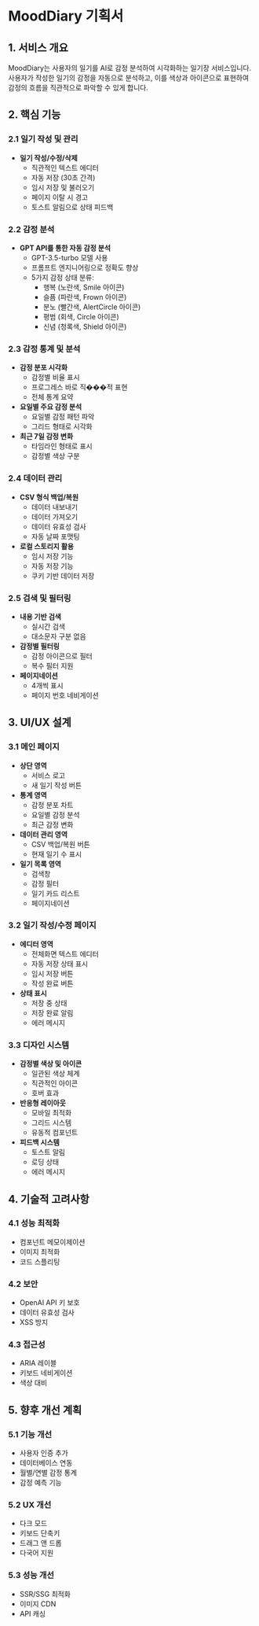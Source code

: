 # MoodDiary 기획서

## 1. 서비스 개요

MoodDiary는 사용자의 일기를 AI로 감정 분석하여 시각화하는 일기장 서비스입니다. 사용자가 작성한 일기의 감정을 자동으로 분석하고, 이를 색상과 아이콘으로 표현하여 감정의 흐름을 직관적으로 파악할 수 있게 합니다.

## 2. 핵심 기능

### 2.1 일기 작성 및 관리
- **일기 작성/수정/삭제**
  - 직관적인 텍스트 에디터
  - 자동 저장 (30초 간격)
  - 임시 저장 및 불러오기
  - 페이지 이탈 시 경고
  - 토스트 알림으로 상태 피드백

### 2.2 감정 분석
- **GPT API를 통한 자동 감정 분석**
  - GPT-3.5-turbo 모델 사용
  - 프롬프트 엔지니어링으로 정확도 향상
  - 5가지 감정 상태 분류:
    - 행복 (노란색, Smile 아이콘)
    - 슬픔 (파란색, Frown 아이콘)
    - 분노 (빨간색, AlertCircle 아이콘)
    - 평범 (회색, Circle 아이콘)
    - 신념 (청록색, Shield 아이콘)

### 2.3 감정 통계 및 분석
- **감정 분포 시각화**
  - 감정별 비율 표시
  - 프로그레스 바로 직���적 표현
  - 전체 통계 요약
- **요일별 주요 감정 분석**
  - 요일별 감정 패턴 파악
  - 그리드 형태로 시각화
- **최근 7일 감정 변화**
  - 타임라인 형태로 표시
  - 감정별 색상 구분

### 2.4 데이터 관리
- **CSV 형식 백업/복원**
  - 데이터 내보내기
  - 데이터 가져오기
  - 데이터 유효성 검사
  - 자동 날짜 포맷팅
- **로컬 스토리지 활용**
  - 임시 저장 기능
  - 자동 저장 기능
  - 쿠키 기반 데이터 저장

### 2.5 검색 및 필터링
- **내용 기반 검색**
  - 실시간 검색
  - 대소문자 구분 없음
- **감정별 필터링**
  - 감정 아이콘으로 필터
  - 복수 필터 지원
- **페이지네이션**
  - 4개씩 표시
  - 페이지 번호 네비게이션

## 3. UI/UX 설계

### 3.1 메인 페이지
- **상단 영역**
  - 서비스 로고
  - 새 일기 작성 버튼
- **통계 영역**
  - 감정 분포 차트
  - 요일별 감정 분석
  - 최근 감정 변화
- **데이터 관리 영역**
  - CSV 백업/복원 버튼
  - 현재 일기 수 표시
- **일기 목록 영역**
  - 검색창
  - 감정 필터
  - 일기 카드 리스트
  - 페이지네이션

### 3.2 일기 작성/수정 페이지
- **에디터 영역**
  - 전체화면 텍스트 에디터
  - 자동 저장 상태 표시
  - 임시 저장 버튼
  - 작성 완료 버튼
- **상태 표시**
  - 저장 중 상태
  - 저장 완료 알림
  - 에러 메시지

### 3.3 디자인 시스템
- **감정별 색상 및 아이콘**
  - 일관된 색상 체계
  - 직관적인 아이콘
  - 호버 효과
- **반응형 레이아웃**
  - 모바일 최적화
  - 그리드 시스템
  - 유동적 컴포넌트
- **피드백 시스템**
  - 토스트 알림
  - 로딩 상태
  - 에러 메시지

## 4. 기술적 고려사항

### 4.1 성능 최적화
- 컴포넌트 메모이제이션
- 이미지 최적화
- 코드 스플리팅

### 4.2 보안
- OpenAI API 키 보호
- 데이터 유효성 검사
- XSS 방지

### 4.3 접근성
- ARIA 레이블
- 키보드 네비게이션
- 색상 대비

## 5. 향후 개선 계획

### 5.1 기능 개선
- 사용자 인증 추가
- 데이터베이스 연동
- 월별/연별 감정 통계
- 감정 예측 기능

### 5.2 UX 개선
- 다크 모드
- 키보드 단축키
- 드래그 앤 드롭
- 다국어 지원

### 5.3 성능 개선
- SSR/SSG 최적화
- 이미지 CDN
- API 캐싱